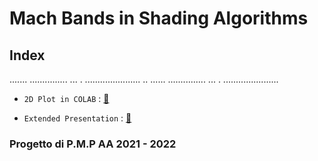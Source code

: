 # Mach Bands in Shading Algorithms

## Index

   ....... ............... ... . ......................
   .. ...... ............... ... . ......................


   - `2D Plot in COLAB` : [🔗](https://colab.research.google.com/github/AlbanUNIMI/mach-bands-in-shading-algorithms/blob/main/Mach%20Bands%20in%20Shading%20Algorithms%20-%202D%20Plot.ipynb#scrollTo=wh_A0AKUNgyT)

   - `Extended Presentation` : [🔗](https://colab.research.google.com/github/AlbanUNIMI/mach-bands-in-shading-algorithms/blob/main/Mach%20Bands%20in%20Shading%20Algorithms%20-%202D%20Plot.ipynb#scrollTo=wh_A0AKUNgyT)

### Progetto di P.M.P AA 2021 - 2022 

